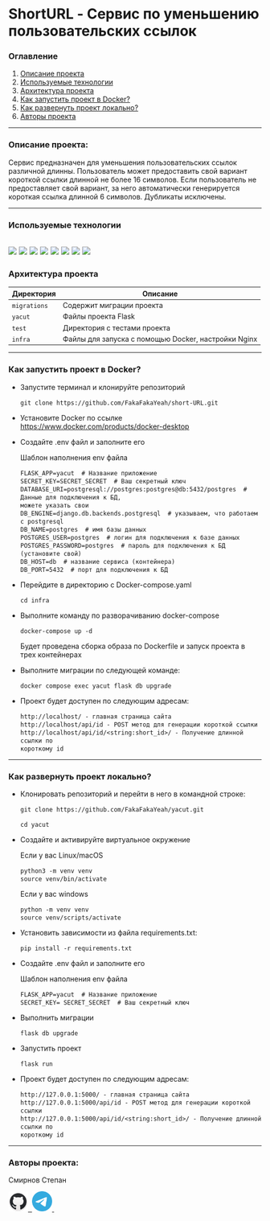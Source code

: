 # **ShortURL - Сервис по уменьшению пользовательских ссылок**

### Оглавление
<ol>
 <li><a href="#description">Описание проекта</a></li>
 <li><a href="#stack">Используемые технологии</a></li>
 <li><a href="#architecture">Архитектура проекта</a></li>
 <li><a href="#docker">Как запустить проект в Docker?</a></li>
 <li><a href="#start_project">Как развернуть проект локально?</a></li>
 <li><a href="#author">Авторы проекта</a></li>
</ol>

---
### Описание проекта:<a name="description"></a>
Сервис предназначен для уменьшения пользовательских ссылок различной длинны.
Пользователь может предоставить свой вариант короткой ссылки длинной не более 16 символов. Если пользователь не предоставляет свой вариант, за него автоматически генерируется короткая ссылка длинной 6 символов. Дубликаты исключены.

___
### **Используемые технологии**<a name="stack"></a>
![](https://img.shields.io/badge/Python-grey?style=for-the-badge&logo=python&logoColor=yellow)
![](https://img.shields.io/badge/Flask-3CB371?style=for-the-badge&logo=flask&logoColor=white)
![](https://img.shields.io/badge/SQL_Alchemy-red?style=for-the-badge)
![](https://img.shields.io/badge/Git_Hub-grey?style=for-the-badge&logo=github&logoColor=white)
![](https://img.shields.io/badge/PYTEST-blue?style=for-the-badge&logo=pytest&logoColor=white)
![](https://img.shields.io/badge/ALEMBIC-FFA500?style=for-the-badge)
![](https://img.shields.io/badge/Nginx-009639?style=for-the-badge&logo=nginx&logoColor=white)
![](https://img.shields.io/badge/Docker-2CA5E0?style=for-the-badge&logo=docker&logoColor=white)
---
### Архитектура проекта<a name="architecture"></a>

| Директория   | Описание                                            |
|--------------|-----------------------------------------------------|
| `migrations` | Содержит миграции проекта                           |
| `yacut`      | Файлы проекта  Flask                                |
| `test`       | Директория с тестами проекта                        |
| `infra`      | Файлы для запуска с помощью Docker, настройки Nginx | 

___
### Как запустить проект в Docker?<a name="docker"></a>
* Запустите терминал и клонируйте репозиторий 
    ```
    git clone https://github.com/FakaFakaYeah/short-URL.git
    ```

* Установите Docker по ссылке https://www.docker.com/products/docker-desktop
  
* Создайте .env файл и заполните его

  Шаблон наполнения env файла

  ```
  FLASK_APP=yacut  # Название приложение
  SECRET_KEY=SECRET_SECRET  # Ваш секретный ключ
  DATABASE_URI=postgresql://postgres:postgres@db:5432/postgres  # Данные для подключения к БД,
  можете указать свои
  DB_ENGINE=django.db.backends.postgresql  # указываем, что работаем с postgresql
  DB_NAME=postgres  # имя базы данных
  POSTGRES_USER=postgres  # логин для подключения к базе данных
  POSTGRES_PASSWORD=postgres  # пароль для подключения к БД (установите свой)
  DB_HOST=db  # название сервиса (контейнера)
  DB_PORT=5432  # порт для подключения к БД
  ```
  
* Перейдите в директорию с Docker-compose.yaml
    ```
    cd infra
    ```
  
* Выполните команду по разворачиванию docker-compose
    ```
    docker-compose up -d
    ```
  
   Будет проведена сборка образа по Dockerfile и запуск проекта в трех контейнерах

* Выполните миграции по следующей команде:
    ```
    docker compose exec yacut flask db upgrade
    ```
  
* Проект будет доступен по следующим адресам:
  ```
  http://localhost/ - главная страница сайта
  http://localhost/api/id - POST метод для генерации короткой ссылки
  http://localhost/api/id/<string:short_id>/ - Получение длинной ссылки по
  короткому id
  ```

---
### Как развернуть проект локально?<a name="start_project"></a>

* Клонировать репозиторий и перейти в него в командной строке:

  ```
  git clone https://github.com/FakaFakaYeah/yacut.git
  ```
  
  ```
  cd yacut
  ```

* Создайте и активируйте виртуальное окружение

  Если у вас Linux/macOS

  ```
  python3 -m venv venv
  source venv/bin/activate
  ```
  
  Если у вас windows

  ```
  python -m venv venv
  source venv/scripts/activate
  ```

* Установить зависимости из файла requirements.txt:
  
  ```
  pip install -r requirements.txt
  ```

* Создайте .env файл и заполните его

  Шаблон наполнения env файла
  ```
  FLASK_APP=yacut  # Название приложение
  SECRET_KEY= SECRET_SECRET  # Ваш секретный ключ
  ```

* Выполнить миграции
  ```
  flask db upgrade
  ```

* Запустить проект

  ```
  flask run
  ```

* Проект будет доступен по следующим адресам:
  ```
  http://127.0.0.1:5000/ - главная страница сайта
  http://127.0.0.1:5000/api/id - POST метод для генерации короткой ссылки
  http://127.0.0.1:5000/api/id/<string:short_id>/ - Получение длинной ссылки по
  короткому id
  ```
___
### Авторы проекта:<a name="author"></a>
Смирнов Степан
<div>
  <a href="https://github.com/FakaFakaYeah">
    <img src="https://github.com/FakaFakaYeah/FakaFakaYeah/blob/main/files/images/GitHub.png" title="GitHub" alt="Github" width="39" height="39"/>&nbsp
  </a>
  <a href="https://t.me/s_smirnov_work" target="_blank">
      <img src="https://github.com/FakaFakaYeah/FakaFakaYeah/blob/main/files/images/telegram.png" title="Telegram" alt="Telegram" width="40" height="40"/>&nbsp
  </a>
</div>